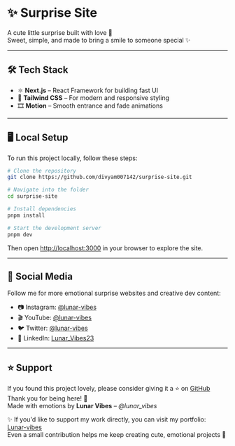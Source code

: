 # ✨ Surprise Site

A cute little surprise built with love 💖  
Sweet, simple, and made to bring a smile to someone special ✨ 

---

## 🛠 Tech Stack

- ⚛️ **Next.js** – React Framework for building fast UI
- 🎨 **Tailwind CSS** – For modern and responsive styling
- 🎞️ **Motion** – Smooth entrance and fade animations

---

## 🖥 Local Setup

To run this project locally, follow these steps:

```bash
# Clone the repository
git clone https://github.com/divyam007142/surprise-site.git

# Navigate into the folder
cd surprise-site

# Install dependencies
pnpm install

# Start the development server
pnpm dev
```

Then open [http://localhost:3000](http://localhost:3000) in your browser to explore the site.

---

## 🔗 Social Media

Follow me for more emotional surprise websites and creative dev content:

- 📷 Instagram: [@lunar-vibes](https://instagram.com/lunar_vibes23)
- 🎬 YouTube: [@lunar-vibes](https://youtube.com/@lunarvibes)
- 🐦 Twitter: [@lunar-vibes](https://twitter.com/26dsingh)
- 💼 LinkedIn: [Lunar_Vibes23](https://linkedin.com/in/divyam007)

---

## ⭐ Support

If you found this project lovely, please consider giving it a ⭐ on [GitHub](https://github.com/divyam007142)  
Thank you for being here! 🫶  
Made with emotions by **Lunar Vibes** – _@lunar_vibes_

✨ If you'd like to support my work directly, you can visit my portfolio:  
[Lunar-vibes](https://lunar-vibes-portfolio.netlify.app)  
Even a small contribution helps me keep creating cute, emotional projects 💖
